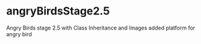 # angryBirdsStage2.5
Angry Birds stage 2.5 with Class Inheritance and Images
added platform for angry bird